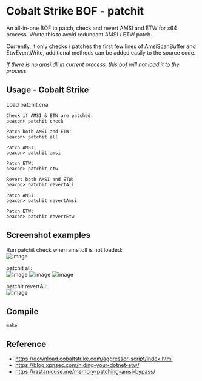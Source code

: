 # Cobalt Strike BOF - patchit

An all-in-one BOF to patch, check and revert AMSI and ETW for x64 process. Wrote this to avoid redundant AMSI / ETW patch.

Currently, it only checks / patches the first few lines of AmsiScanBuffer and EtwEventWrite, additional methods can be added easily to the source code.

*If there is no amsi.dll in current process, this bof will not load it to the process.*


## Usage - Cobalt Strike
Load patchit.cna
```
Check if AMSI & ETW are patched:
beacon> patchit check

Patch both AMSI and ETW:
beacon> patchit all

Patch AMSI:
beacon> patchit amsi

Patch ETW:
beacon> patchit etw

Revert both AMSI and ETW:
beacon> patchit revertAll

Patch AMSI:
beacon> patchit revertAmsi

Patch ETW:
beacon> patchit revertEtw
```


## Screenshot examples

Run patchit check when amsi.dll is not loaded:<br>
![image](https://user-images.githubusercontent.com/21979646/184657456-04beae27-3ffa-4602-a6d7-b671aeda9f9c.png)

patchit all:<br>
![image](https://user-images.githubusercontent.com/21979646/184657575-0156c5f4-4af9-41e7-ac2d-2d50a82287ca.png)
![image](https://user-images.githubusercontent.com/21979646/184661310-8fbcd2ab-b1d1-45a3-b413-581da0eb4dcf.png)
![image](https://user-images.githubusercontent.com/21979646/184661321-510d617b-b27a-49f5-82cf-409750afe769.png)


patchit revertAll:<br>
![image](https://user-images.githubusercontent.com/21979646/184657705-a225f6f8-66cf-408e-b0f3-1166adf43a71.png)

## Compile
`make`

## Reference
* https://download.cobaltstrike.com/aggressor-script/index.html
* https://blog.xpnsec.com/hiding-your-dotnet-etw/
* https://rastamouse.me/memory-patching-amsi-bypass/
